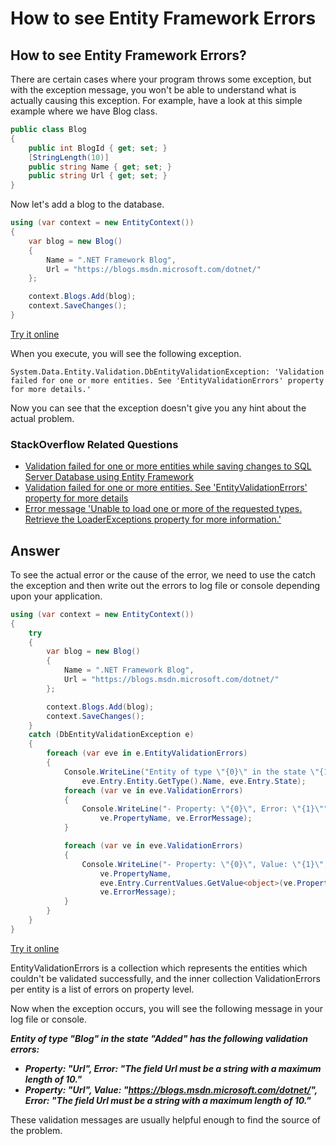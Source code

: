 # How to see Entity Framework Errors

## How to see Entity Framework Errors?

There are certain cases where your program throws some exception, but with the exception message, you won't be able to understand what is actually causing this exception. For example, have a look at this simple example where we have Blog class.


```csharp
public class Blog
{
    public int BlogId { get; set; }
    [StringLength(10)]
    public string Name { get; set; }
    public string Url { get; set; }
}
```

Now let's add a blog to the database.


```csharp
using (var context = new EntityContext())
{
    var blog = new Blog()
    {
        Name = ".NET Framework Blog",
        Url = "https://blogs.msdn.microsoft.com/dotnet/"
    };

    context.Blogs.Add(blog);
    context.SaveChanges();
}
```
[Try it online](https://dotnetfiddle.net/UZtI6h)

When you execute, you will see the following exception.
 
`System.Data.Entity.Validation.DbEntityValidationException: 'Validation failed for one or more entities. See 'EntityValidationErrors' property for more details.'`
 
Now you can see that the exception doesn't give you any hint about the actual problem.

### StackOverflow Related Questions

 - [Validation failed for one or more entities while saving changes to SQL Server Database using Entity Framework](https://stackoverflow.com/questions/5400530/validation-failed-for-one-or-more-entities-while-saving-changes-to-sql-server-da)
 - [Validation failed for one or more entities. See 'EntityValidationErrors' property for more details](https://stackoverflow.com/questions/7795300/validation-failed-for-one-or-more-entities-see-entityvalidationerrors-propert)
 - [Error message 'Unable to load one or more of the requested types. Retrieve the LoaderExceptions property for more information.'](https://stackoverflow.com/questions/1091853/error-message-unable-to-load-one-or-more-of-the-requested-types-retrieve-the-l)

## Answer

To see the actual error or the cause of the error, we need to use the catch the exception and then write out the errors to log file or console depending upon your application.


```csharp
using (var context = new EntityContext())
{
    try
    {
        var blog = new Blog()
        {
            Name = ".NET Framework Blog",
            Url = "https://blogs.msdn.microsoft.com/dotnet/"
        };

        context.Blogs.Add(blog);
        context.SaveChanges();
    }
    catch (DbEntityValidationException e)
    {
        foreach (var eve in e.EntityValidationErrors)
        {
            Console.WriteLine("Entity of type \"{0}\" in the state \"{1}\" has the following validation errors:",
                eve.Entry.Entity.GetType().Name, eve.Entry.State);
            foreach (var ve in eve.ValidationErrors)
            {
                Console.WriteLine("- Property: \"{0}\", Error: \"{1}\"",
                    ve.PropertyName, ve.ErrorMessage);
            }

            foreach (var ve in eve.ValidationErrors)
            {
                Console.WriteLine("- Property: \"{0}\", Value: \"{1}\", Error: \"{2}\"",
                    ve.PropertyName,
                    eve.Entry.CurrentValues.GetValue<object>(ve.PropertyName),
                    ve.ErrorMessage);
            }
        }
    }
}
```
[Try it online](https://dotnetfiddle.net/eu3eMK)

EntityValidationErrors is a collection which represents the entities which couldn't be validated successfully, and the inner collection ValidationErrors per entity is a list of errors on property level.

Now when the exception occurs, you will see the following message in your log file or console.


***Entity of type "Blog" in the state "Added" has the following validation errors:***
 - ***Property: "Url", Error: "The field Url must be a string with a maximum length of 10."***
 - ***Property: "Url", Value: "https://blogs.msdn.microsoft.com/dotnet/", Error: "The field Url must be a string with a maximum length of 10."***

These validation messages are usually helpful enough to find the source of the problem.
